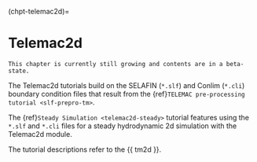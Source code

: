 (chpt-telemac2d)=
# Telemac2d

```{admonition} Growing chapter
This chapter is currently still growing and contents are in a beta-state.
```

The Telemac2d tutorials build on the SELAFIN (`*.slf`) and Conlim (`*.cli`) boundary condition files that result from the {ref}`TELEMAC pre-processing tutorial <slf-prepro-tm>`.

The {ref}`Steady Simulation <telemac2d-steady>` tutorial features using the `*.slf` and `*.cli` files for a steady hydrodynamic 2d simulation with the Telemac2d module.

  The tutorial descriptions refer to the {{ tm2d }}.
